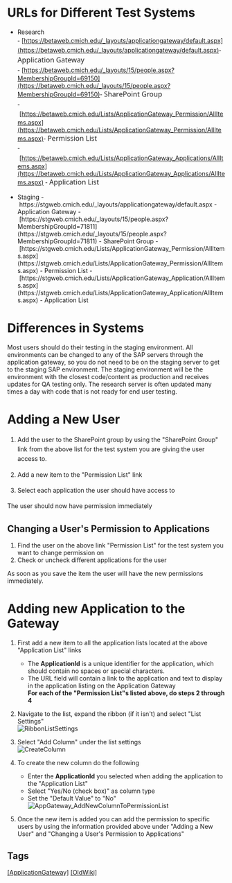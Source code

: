 # ​​​​​​​​​​​​​​URLs for Different Test Systems  

*   ​​​​Research  
    <span style="color: #262626; font-family: &quot;segoe ui semilight&quot;, &quot;segoe ui&quot;, segoe, tahoma, helvetica, arial, sans-serif; font-size: 1.15em; line-height: 1.4;">-</span> [https://betaweb.cmich.edu/_layouts/applicationgateway/default.aspx](https://betaweb.cmich.edu/_layouts/applicationgateway/default.aspx)<span style="color: #262626; font-family: &quot;segoe ui semilight&quot;, &quot;segoe ui&quot;, segoe, tahoma, helvetica, arial, sans-serif; font-size: 1.15em; line-height: 1.4;">​ - Application Gateway  
    </span><span style="color: #262626; font-family: &quot;segoe ui semilight&quot;, &quot;segoe ui&quot;, segoe, tahoma, helvetica, arial, sans-serif; font-size: 1.15em; line-height: 1.4;">- </span>[https://betaweb.cmich.edu/_layouts/15/people.aspx?MembershipGroupId=69150](https://betaweb.cmich.edu/_layouts/15/people.aspx?MembershipGroupId=69150)<span style="color: #262626; font-family: &quot;segoe ui semilight&quot;, &quot;segoe ui&quot;, segoe, tahoma, helvetica, arial, sans-serif; font-size: 1.15em; line-height: 1.4;">​ - SharePoint Group  
    </span><span style="color: #262626; font-family: &quot;segoe ui semilight&quot;, &quot;segoe ui&quot;, segoe, tahoma, helvetica, arial, sans-serif; font-size: 1.15em; line-height: 1.4;">- </span>[https://betaweb.cmich.edu/Lists/ApplicationGateway_Permission/AllItems.aspx](https://betaweb.cmich.edu/Lists/ApplicationGateway_Permission/AllItems.aspx)<span style="color: #262626; font-family: &quot;segoe ui semilight&quot;, &quot;segoe ui&quot;, segoe, tahoma, helvetica, arial, sans-serif; font-size: 1.15em; line-height: 1.4;">​ - Permission List  
    </span><span style="color: #262626; font-family: &quot;segoe ui semilight&quot;, &quot;segoe ui&quot;, segoe, tahoma, helvetica, arial, sans-serif; font-size: 1.15em; line-height: 1.4;">- </span>[https://betaweb.cmich.edu/Lists/ApplicationGateway_Applications/AllItems.aspx](https://betaweb.cmich.edu/Lists/ApplicationGateway_Applications/AllItems.aspx) <span style="color: #262626; font-family: &quot;segoe ui semilight&quot;, &quot;segoe ui&quot;, segoe, tahoma, helvetica, arial, sans-serif; font-size: 1.15em; line-height: 1.4;">- Application List</span>

*   <div>Staging  
    - <a>https://stgweb.cmich.edu/_layouts/applicationgateway/default.aspx​</a> - Application Gateway  
    - [https://stgweb.cmich.edu/_layouts/15/people.aspx?MembershipGroupId=71811](https://stgweb.cmich.edu/_layouts/15/people.aspx?MembershipGroupId=71811) - SharePoint Group  
    - [https://stgweb.cmich.edu/Lists/ApplicationGateway_Permission/AllItems.aspx](https://stgweb.cmich.edu/Lists/ApplicationGateway_Permission/AllItems.aspx) - Permission List  
    - [https://stgweb.cmich.edu/Lists/ApplicationGateway_Application/AllItems.aspx​](https://stgweb.cmich.edu/Lists/ApplicationGateway_Application/AllItems.aspx) - Application List  
    </div>

# Differences in Systems  

​Most users should do their testing in the staging environment. All environments can be changed to any of the SAP servers through the application gateway, so you do not need to be on the staging server to get to the staging SAP environment. The staging environment will be the environment with the closest code/content as production and receives updates for QA testing only. The research server is often updated many times a day with code that is not ready for end user testing.​  

# Adding a New User  

1.  <span style="line-height: 1.6;">Add the user to the SharePoint group by using the "SharePoint Group" link from the above list for the test system you are giving the user access to. </span>  

2.  <span style="line-height: 1.6;">Add a new item to the "Permission List" link</span>
3.  <span style="line-height: 1.6;">Select each application the user should have access to</span>

<div><span style="line-height: 20.8px;">The user should now have permission immediately</span></div>

## ​​​​Changing a User's Permission to Applications​  

1.  ​Find the user on the above link "Permission List" for the test system you want to change permission on
2.  ​Check or uncheck different applications for the user

​​​​​​​As soon as you save the item the user will have the new permissions immediately.  

# ​​Adding new Application to the Gateway  

1.  ​​First add a new item to all the application lists located at the above "Application List" links  
    - The **ApplicationId** is a unique identifier for the application, which should contain no spaces or special characters.   
    - The URL field will contain a link to the application and text to display in the application listing on the Application Gateway  
    **For each of the "Permission List"s listed above, do steps 2 through 4**  

2.  <span class="ms-rteThemeForeColor-1-0">​</span>Navigate to the list, expand the ribbon (if it isn't) and select "List Settings"  
    ​![RibbonListSettings](/uploads/3ce21aa30155e7e16c09a64f0f819432/RibbonListSettings.PNG)
3.  Select "Add Column" under the list settings  
    ![CreateColumn](/uploads/f96ca3ef5c959a0af808fb53e59096e8/CreateColumn.PNG)  

4.  To create the new column do the following  
    - Enter the **ApplicationId** you selected when adding the application to the "Application List"  
    - Select "Yes/No (check box)" as column type  
    - Set the "Default Value" to "No"  
    ![AppGateway_AddNewColumnToPermissionList](/uploads/d10b3cef7dd73d2495262fd09953b9cb/AppGateway_AddNewColumnToPermissionList.png)  

5.  ​​Once the new item is added you can add the permission to specific users by using the information provided above under "Adding a New User" and "Changing a User's Permission to Applications"  

</div>

## Tags
[[ApplicationGateway]](https://code.cmich.edu/search?project_id=365&repository_ref=master&scope=wiki_blobs&search=ApplicationGatewayTag)
[[OldWiki]](https://code.cmich.edu/search?project_id=365&repository_ref=master&scope=wiki_blobs&search=OldWikiTag)

